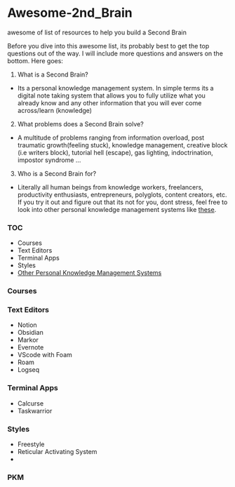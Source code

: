 # Awesome-2nd_Brain
awesome of list of resources to help you build a Second Brain
 
Before you dive into this awesome list, its probably best to get the top questions out of the way. I will include more questions and answers on the bottom. Here goes:

1. What is a Second Brain?
- Its a personal knowledge management system. In simple terms its a digital note taking system that allows you to fully utilize what you already know and any other information that you will ever come across/learn (knowledge)

2. What problems does a Second Brain solve?
- A multitude of problems ranging from information overload, post traumatic growth(feeling stuck), knowledge management, creative block (i.e writers block), tutorial hell (escape), gas lighting, indoctrination, impostor syndrome ...

3. Who is a Second Brain for?
- Literally all human beings from knowledge workers, freelancers, productivity enthusiasts, entrepreneurs, polyglots, content creators, etc. If you try it out and figure out that its not for you, dont stress, feel free to look into other personal knowledge management systems like [these](#pkm).




### TOC
- Courses
- Text Editors
- Terminal Apps
- Styles
- [Other Personal Knowledge Management Systems](#pkm)

### Courses

### Text Editors
- Notion
- Obsidian
- Markor
- Evernote
- VScode with Foam
- Roam 
- Logseq

### Terminal Apps
- Calcurse
- Taskwarrior

### Styles
- Freestyle
- Reticular Activating System
- 

### PKM
